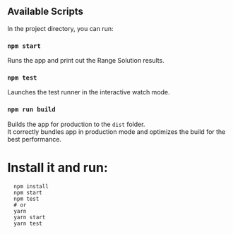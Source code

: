 ## Available Scripts

In the project directory, you can run:

### `npm start`

Runs the app and print out the Range Solution results.<br>

### `npm test`

Launches the test runner in the interactive watch mode.<br>

### `npm run build`

Builds the app for production to the `dist` folder.<br>
It correctly bundles app in production mode and optimizes the build for the best performance.

# Install it and run:

```
  npm install
  npm start
  npm test
  # or
  yarn
  yarn start
  yarn test
```
